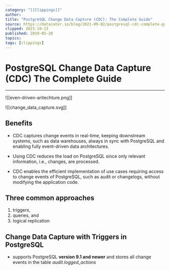 ```yaml
---
category: "[[Clippings]]"
author: 
title: "PostgreSQL Change Data Capture (CDC): The Complete Guide"
source: https://datacater.io/blog/2021-09-02/postgresql-cdc-complete-guide.html
clipped: 2023-10-23
published: 2019-05-20
topics: 
tags: [clippings]
---
```

# PostgreSQL Change Data Capture (CDC) The Complete Guide
___
![[even-driven-aritechture.png]]


![[change_data_capture.svg]]
## Benefits

- CDC captures change events in real-time, keeping downstream systems, such as data warehouses, always in sync with PostgreSQL and enabling fully event-driven data architectures.

- Using CDC reduces the load on PostgreSQL since only relevant information, i.e., changes, are processed.

- CDC enables the efficient implementation of use cases requiring access to change events of PostgreSQL, such as audit or changelogs, without modifying the application code.

## Three common approaches

1. triggers, 
2. queries, and 
3. logical replication

## Change Data Capture with Triggers in PostgreSQL

- supports PostgreSQL **version 9.1 and newer** and stores all change events in the table _audit.logged_actions_
